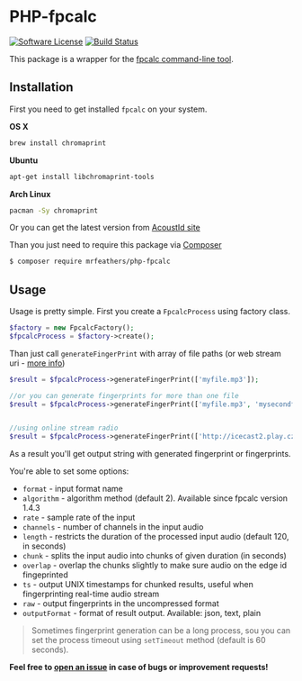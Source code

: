 # PHP-fpcalc
[![Software License](https://img.shields.io/badge/license-MIT-brightgreen.svg?style=flat-square)](LICENSE)
[![Build Status](https://travis-ci.org/mrfeathers/php-fpcalc.svg?branch=master)](https://travis-ci.org/mrfeathers/php-fpcalc)

This package is a wrapper for the [fpcalc command-line tool](https://acoustid.org/chromaprint). 

## Installation
First you need to get installed `fpcalc` on your system.

**OS X**
```bash
brew install chromaprint
```

**Ubuntu**
```bash
apt-get install libchromaprint-tools
```

**Arch Linux**
```bash
pacman -Sy chromaprint
```

Or you can get the latest version from [AcoustId site](https://acoustid.org/chromaprint)


Than you just need to require this package via [Composer](https://getcomposer.org/)
```bash
$ composer require mrfeathers/php-fpcalc
```

## Usage

Usage is pretty simple. First you create a `FpcalcProcess` using factory class.

```php
$factory = new FpcalcFactory();
$fpcalcProcess = $factory->create();
```

Than just call `generateFingerPrint` with array of file paths (or web stream uri - [more info](https://oxygene.sk/2016/12/chromaprint-1-4-released/))

```php
$result = $fpcalcProcess->generateFingerPrint(['myfile.mp3']);

//or you can generate fingerprints for more than one file
$result = $fpcalcProcess->generateFingerPrint(['myfile.mp3', 'mysecondfile.mp3']);


//using online stream radio
$result = $fpcalcProcess->generateFingerPrint(['http://icecast2.play.cz/radio1.mp3']);

```
As a result you'll get output string with generated fingerprint or fingerprints.

You're able to set some options:
- `format` - input format name
- `algorithm` - algorithm method (default 2). Available since fpcalc version 1.4.3
- `rate` - sample rate of the input
- `channels` - number of channels in the input audio
- `length` - restricts the duration of the processed input audio (default 120, in seconds)
- `chunk` - splits the input audio into chunks of given duration (in seconds)
- `overlap` - overlap the chunks slightly to make sure audio on the edge id fingeprinted
- `ts` - output UNIX timestamps for chunked results, useful when fingerprinting real-time audio stream
- `raw` - output fingerprints in the uncompressed format
- `outputFormat` - format of result output. Available: json, text, plain


> Sometimes fingerprint generation can be a long process, sou you can set the process timeout using `setTimeout` method (default is 60 seconds).

**Feel free to [open an issue](https://github.com/mrfeathers/php-fpcalc/issues/new) in case of bugs or improvement requests!**
